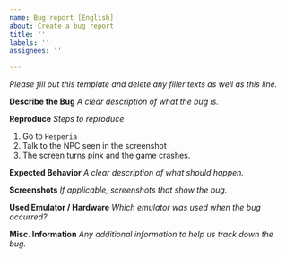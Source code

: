 ```yaml
---
name: Bug report [English]
about: Create a bug report
title: ''
labels: ''
assignees: ''

---
```


*Please fill out this template and delete any filler texts as well as this line.*

**Describe the Bug**
*A clear description of what the bug is.*

**Reproduce**
*Steps to reproduce*
1. Go to `Hesperia`
2. Talk to the NPC seen in the screenshot
3. The screen turns pink and the game crashes.

**Expected Behavior**
*A clear description of what should happen.*

**Screenshots**
*If applicable, screenshots that show the bug.*

**Used Emulator / Hardware**
*Which emulator was used when the bug occurred?*

**Misc. Information**
*Any additional information to help us track down the bug.*
